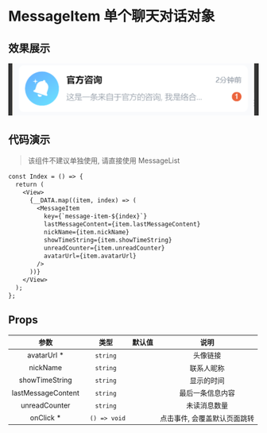 # MessageItem 单个聊天对话对象

## 效果展示

![alt text](assets/1754565980781image.png)

## 代码演示

> 该组件不建议单独使用, 请直接使用 MessageList

```tsx
const Index = () => {
  return (
    <View>
      {__DATA.map((item, index) => (
        <MessageItem
          key={`message-item-${index}`}
          lastMessageContent={item.lastMessageContent}
          nickName={item.nickName}
          showTimeString={item.showTimeString}
          unreadCounter={item.unreadCounter}
          avatarUrl={item.avatarUrl}
        />
      ))}
    </View>
  );
};
```

## Props

|        参数        |     类型      | 默认值 |             说明             |
| :----------------: | :-----------: | :----: | :--------------------------: |
|    avatarUrl \*    |   `string`    |        |           头像链接           |
|      nickName      |   `string`    |        |          联系人昵称          |
|   showTimeString   |   `string`    |        |          显示的时间          |
| lastMessageContent |   `string`    |        |       最后一条信息内容       |
|   unreadCounter    |   `string`    |        |         未读消息数量         |
|     onClick \*     | ` () => void` |        | 点击事件, 会覆盖默认页面跳转 |
